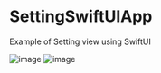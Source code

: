# SettingSwiftUIApp
Example of Setting view using SwiftUI

![image](https://hideo-uhara.github.io/homepage/SettingSwiftUIApp/SettingSwiftUIApp1.png)
![image](https://hideo-uhara.github.io/homepage/SettingSwiftUIApp/SettingSwiftUIApp2.png)

